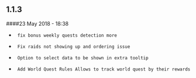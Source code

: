 ## 1.1.3
####23 May 2018 - 18:38



-      fix bonus weekly quests detection more
-      Fix raids not showing up and ordering issue
-      Option to select data to be shown in extra tooltip
-      Add World Quest Rules Allows to track world quest by their rewards

